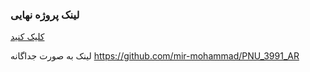 ### لینک پروژه نهایی
[کلیک کنید](mir-mohammad.github.io/learning/)



لینک به صورت جداگانه 
https://github.com/mir-mohammad/PNU_3991_AR
